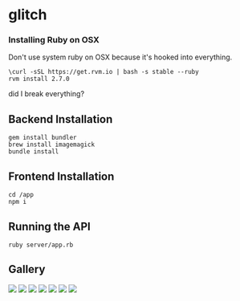 # glitch

### Installing Ruby on OSX
Don't use system ruby on OSX because it's hooked into everything.
```
\curl -sSL https://get.rvm.io | bash -s stable --ruby
rvm install 2.7.0
```

did I break everything?

## Backend Installation
```
gem install bundler
brew install imagemagick
bundle install
```

## Frontend Installation
```
cd /app
npm i
```

## Running the API
```
ruby server/app.rb
```


## Gallery
![](sample_images/annual-hat-man.png)
![](sample_images/fattish-business_map.png)
![](sample_images/interested-Tiger-jumping-transparent-png-image.png)
![](sample_images/killable-star-maker.png)
![](sample_images/leonine-business_map.png)
![](sample_images/meretricious-mouth-of-the-dragon.png)
![](sample_images/neck-veils.png)

